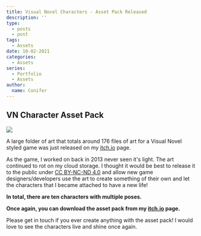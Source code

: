 ```yaml
---
title: Visual Novel Characters - Asset Pack Released
description: ''
type:
  - posts
  - post
tags:
  - Assets
date: 10-02-2021
categories:
  - Assets
series:
  - Portfolio
  - Assets
author:
  name: Conifer
---
```


## VN Character Asset Pack

![](https://i.postimg.cc/bYTkvgFg/vnassets-webpage.png#center)

A large folder of art that totals around 176 files of art for a Visual Novel styled game was just released on my [itch.io](https://conifer-dev.itch.io/visual-novel-characters-asset-pack) page.

As the game, I worked on back in 2013 never seen it's light. The art continued to rot on my cloud storage. I thought it would be best to release it to the public under [CC BY-NC-ND 4.0](https://creativecommons.org/licenses/by-nc-nd/4.0/) and allow new game designers/developers use the art to create something of their own and let the characters that I became attached to have a new life!

**In total, there are ten characters with multiple poses.**

**Once again, you can download the asset pack from my **[**itch.io**](https://conifer-dev.itch.io/visual-novel-characters-asset-pack)** page.**

Please get in touch if you ever create anything with the asset pack! I would love to see the characters live and shine once again.

[go]: https://golang.org/

[gohtmltemplate]: https://golang.org/pkg/html/template/
